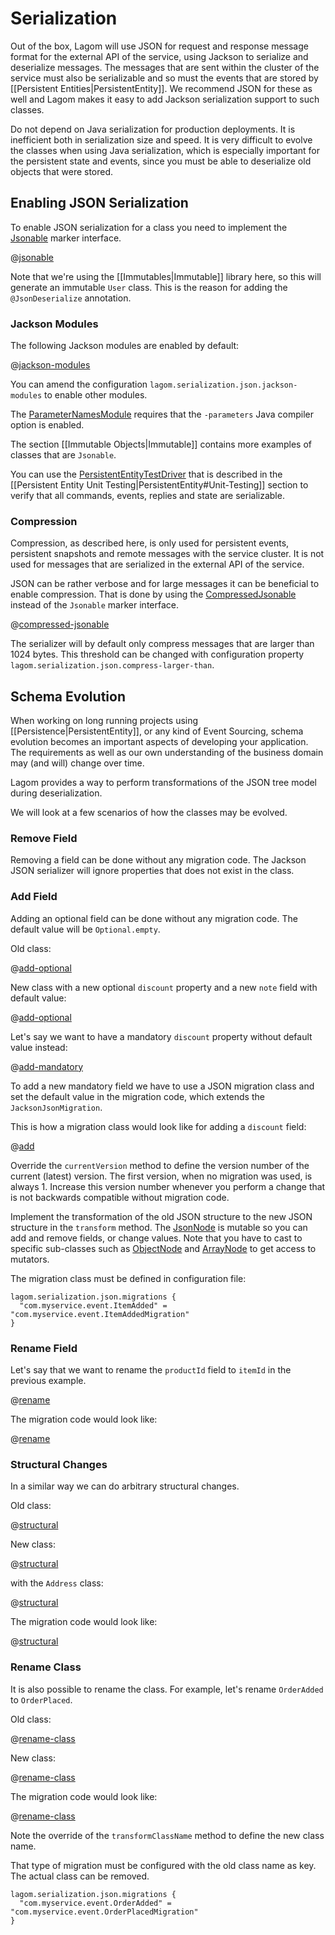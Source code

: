 # Serialization

Out of the box, Lagom will use JSON for request and response message format for the external API of the service, using Jackson to serialize and deserialize messages. The messages that are sent within the cluster of the service must also be serializable and so must the events that are stored by [[Persistent Entities|PersistentEntity]]. We recommend JSON for these as well and Lagom makes it easy to add Jackson serialization support to such classes.

Do not depend on Java serialization for production deployments. It is inefficient both in serialization size and speed. It is very difficult to evolve the classes when using Java serialization, which is especially important for the persistent state and events, since you must be able to deserialize old objects that were stored.

## Enabling JSON Serialization

To enable JSON serialization for a class you need to implement the [Jsonable](api/index.html?com/lightbend/lagom/serialization/Jsonable.html) marker interface.

@[jsonable](code/docs/home/serialization/AbstractUser.java)

Note that we're using the [[Immutables|Immutable]] library here, so this will generate an immutable `User` class. This is the reason for adding the `@JsonDeserialize` annotation.

### Jackson Modules

The following Jackson modules are enabled by default:

@[jackson-modules](../../../../../jackson/src/main/resources/reference.conf)

You can amend the configuration `lagom.serialization.json.jackson-modules` to enable other modules.

The [ParameterNamesModule](https://github.com/FasterXML/jackson-module-parameter-names) requires that the `-parameters` Java compiler option is enabled.

The section [[Immutable Objects|Immutable]] contains more examples of classes that are `Jsonable`.

You can use the [PersistentEntityTestDriver](api/index.html?com/lightbend/lagom/javadsl/testkit/PersistentEntityTestDriver.html) that is described in the [[Persistent Entity Unit Testing|PersistentEntity#Unit-Testing]] section to verify that all commands, events, replies and state are serializable.

### Compression

Compression, as described here, is only used for persistent events, persistent snapshots and remote messages with the service cluster. It is not used for messages that are serialized in the external API of the service.

JSON can be rather verbose and for large messages it can be beneficial to enable compression. That is done by using the [CompressedJsonable](api/index.html?com/lightbend/lagom/serialization/CompressedJsonable.html) instead of the `Jsonable` marker interface.

@[compressed-jsonable](code/docs/home/serialization/AbstractAuthor.java)

The serializer will by default only compress messages that are larger than 1024 bytes. This threshold can be changed with configuration property `lagom.serialization.json.compress-larger-than`.

## Schema Evolution

When working on long running projects using [[Persistence|PersistentEntity]], or any kind of Event Sourcing, schema evolution becomes an important aspects of developing your application. The requirements as well as our own understanding of the business domain may (and will) change over time.

Lagom provides a way to perform transformations of the JSON tree model during deserialization.

We will look at a few scenarios of how the classes may be evolved.

### Remove Field

Removing a field can be done without any migration code. The Jackson JSON serializer will ignore properties that does not exist in the class.

### Add Field

Adding an optional field can be done without any migration code. The default value will be `Optional.empty`.

Old class:

@[add-optional](code/docs/home/serialization/v1/AbstractItemAdded.java)

New class with a new optional `discount` property and a new `note` field with default value:

@[add-optional](code/docs/home/serialization/v2a/AbstractItemAdded.java)

Let's say we want to have a mandatory `discount` property without default value instead:

@[add-mandatory](code/docs/home/serialization/v2b/AbstractItemAdded.java)

To add a new mandatory field we have to use a JSON migration class and set the default value in the migration code, which extends the `JacksonJsonMigration`.

This is how a migration class would look like for adding a `discount` field:

@[add](code/docs/home/serialization/v2b/ItemAddedMigration.java)

Override the `currentVersion` method to define the version number of the current (latest) version. The first version, when no migration was used, is always 1. Increase this version number whenever you perform a change that is not backwards compatible without migration code.

Implement the transformation of the old JSON structure to the new JSON structure in the `transform` method. The [JsonNode](https://fasterxml.github.io/jackson-databind/javadoc/2.6/com/fasterxml/jackson/databind/JsonNode.html) is mutable so you can add and remove fields, or change values. Note that you have to cast to specific sub-classes such as [ObjectNode](https://fasterxml.github.io/jackson-databind/javadoc/2.6/com/fasterxml/jackson/databind/node/ObjectNode.html) and [ArrayNode](https://fasterxml.github.io/jackson-databind/javadoc/2.6/com/fasterxml/jackson/databind/node/ArrayNode.html) to get access to mutators.

The migration class must be defined in configuration file:

    lagom.serialization.json.migrations {
      "com.myservice.event.ItemAdded" = "com.myservice.event.ItemAddedMigration"
    }

### Rename Field

Let's say that we want to rename the `productId` field to `itemId` in the previous example.

@[rename](code/docs/home/serialization/v2c/AbstractItemAdded.java)

The migration code would look like:

@[rename](code/docs/home/serialization/v2c/ItemAddedMigration.java)

### Structural Changes

In a similar way we can do arbitrary structural changes.

Old class:

@[structural](code/docs/home/serialization/v1/AbstractCustomer.java)

New class:

@[structural](code/docs/home/serialization/v2a/AbstractCustomer.java)

with the `Address` class:

@[structural](code/docs/home/serialization/v2a/AbstractAddress.java)

The migration code would look like:

@[structural](code/docs/home/serialization/v2a/CustomerMigration.java)

### Rename Class

It is also possible to rename the class. For example, let's rename `OrderAdded` to `OrderPlaced`.

Old class:

@[rename-class](code/docs/home/serialization/v1/AbstractOrderAdded.java)

New class:

@[rename-class](code/docs/home/serialization/v2d/AbstractOrderPlaced.java)

The migration code would look like:

@[rename-class](code/docs/home/serialization/v2d/OrderPlacedMigration.java)

Note the override of the `transformClassName` method to define the new class name.

That type of migration must be configured with the old class name as key. The actual class can be removed.

    lagom.serialization.json.migrations {
      "com.myservice.event.OrderAdded" = "com.myservice.event.OrderPlacedMigration"
    }

